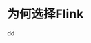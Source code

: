 为何选择Flink
================================================================================

































dd
